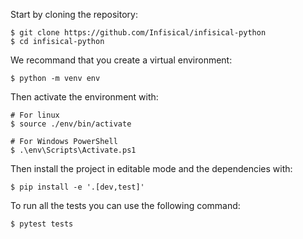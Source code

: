 Start by cloning the repository:
```console
$ git clone https://github.com/Infisical/infisical-python
$ cd infisical-python
```

We recommand that you create a virtual environment:
```console
$ python -m venv env
```

Then activate the environment with:
```console
# For linux
$ source ./env/bin/activate

# For Windows PowerShell
$ .\env\Scripts\Activate.ps1
```

Then install the project in editable mode and the dependencies with:
```console
$ pip install -e '.[dev,test]'
```

To run all the tests you can use the following command:
```console
$ pytest tests
```
